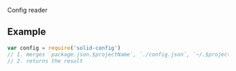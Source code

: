 Config reader

## Example
```js
var config = require('solid-config')
// 1. merges `package.json.$projectName`, `./config.json`, `~/.$projectName.json`, `~/.$projectName/config.json`
// 2. returns the result
```
